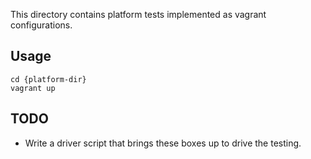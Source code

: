 This directory contains platform tests implemented
as vagrant configurations.

Usage
-----

    cd {platform-dir}
    vagrant up


TODO
----

* Write a driver script that brings these boxes up to drive the testing.
